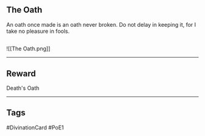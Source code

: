 ## The Oath
An oath once made is an oath never broken. Do not delay in keeping it, for I take no pleasure in fools.
## 
![[The Oath.png]]

---
## Reward
Death's Oath

---
## Tags
#DivinationCard
#PoE1